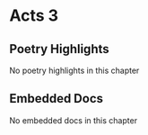 # Acts 3

## Poetry Highlights

No poetry highlights in this chapter

## Embedded Docs

No embedded docs in this chapter

